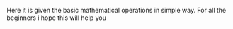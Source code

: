 Here it is given the basic mathematical operations in simple way.
For all the beginners i hope this will help you 
